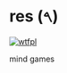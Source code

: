 # res (𐤓)
[![wtfpl](http://www.wtfpl.net/wp-content/uploads/2012/12/wtfpl-badge-2.png)](http://www.wtfpl.net/)

mind games